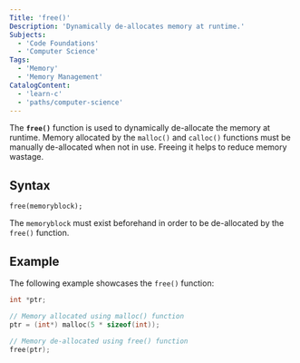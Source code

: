 ```yaml
---
Title: 'free()'
Description: 'Dynamically de-allocates memory at runtime.'
Subjects:
  - 'Code Foundations'
  - 'Computer Science'
Tags:
  - 'Memory'
  - 'Memory Management'
CatalogContent:
  - 'learn-c'
  - 'paths/computer-science'
---
```


The **`free()`** function is used to dynamically de-allocate the memory at runtime. Memory allocated by the `malloc()` and `calloc()` functions must be manually de-allocated when not in use. Freeing it helps to reduce memory wastage.

## Syntax

```pseudo
free(memoryblock);
```

The `memoryblock` must exist beforehand in order to be de-allocated by the `free()` function.

## Example

The following example showcases the `free()` function:

```c
int *ptr;

// Memory allocated using malloc() function
ptr = (int*) malloc(5 * sizeof(int));

// Memory de-allocated using free() function
free(ptr);
```
